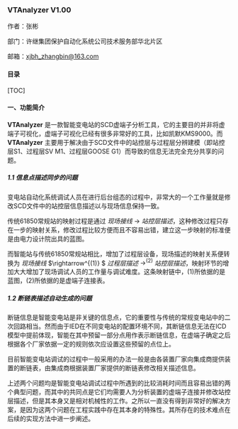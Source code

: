### VTAnalyzer V1.00

作者：张彬

部门：许继集团保护自动化系统公司技术服务部华北片区

邮箱：xjbh_zhangbin@163.com

#### 目录

[TOC]

#### 一、功能简介

**VTAnalyzer** 是一款智能变电站的SCD虚端子分析工具，它的主要目的并非将虚端子可视化，虚端子可视化已经有很多非常好的工具，比如凯默KMS9000。而 **VTAnalyzer** 主要用于解决由于SCD文件中的站控层与过程层分辨建模（即站控层S1、过程层SV M1、过程层GOOSE G1）而导致的信息无法完全充分共享的问题。

##### 1.1 信息点描述同步的问题

变电站自动化系统调试人员在进行后台组态的过程中，非常大的一个工作量就是修改SCD文件中的站控层信息描述以与现场信息保持一致。

传统61850常规站的映射过程是通过 *现场接线*  $\rightarrow$ *站控层描述*，这种修改过程只存在一步的映射关系，修改过程比较方便而且不容易出错，建立这一步映射的标准便是由电力设计院出具的蓝图。

而智能站与传统61850常规站相比，增加了过程层设备，现场描述的映射关系便转换为 *现场接线*  $\rightarrow^{(1)} $ *过程层描述*  $\rightarrow^{(2)}$ *站控层描述*，映射环节的增加大大增加了现场调试人员的工作量与调试难度。这条映射链中，(1)所依据的是蓝图，(2)所依据的是虚端子连接表。

##### 1.2 断链表描述自动生成的问题

断链信息是智能变电站是非关键的信息点，它的重要性与传统的常规变电站中的二次回路相当。然而由于IED在不同变电站的配置环境不同，其断链信息无法在ICD模型中提前体现，智能在其中预留一部分点用作表示断链信息，在虚端子确定之后根据各个厂家依据一定的规则依次应设置这些预留的点位上。

目前智能变电站调试的过程中一般采用的办法一般是由各装置厂家向集成商提供装置的断链表，由集成商根据装置厂家提供的断链表修改相关描述信息。

上述两个问题均是智能变电站调试过程中所遇到的比较消耗时间而且容易出错的两个典型问题，而其中的共同点是它们均需要人为分析装置的虚端子连接并修改站控层描述，但是其本身又是相对机械性的工作。之所以一直没有得到非常好的解决方案，是因为这两个问题在工程实践中存在其本身的特殊性。其所存在的技术难点在后续的实现方法中进一步阐述。